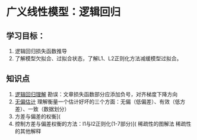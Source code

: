 # 广义线性模型：逻辑回归

## 学习目标：
1. 逻辑回归损失函数推导  
2. 了解模型欠拟合、过拟合状态，了解L1、L2正则化方法减缓模型过拟合。  

## 知识点
1. [逻辑回归理解](https://zhuanlan.zhihu.com/p/44591359)
勘误：文章损失函数部分应添加负号，对齐梯度下降方向
2. [无偏估计](https://www.zhihu.com/question/22983179/answer/404391738)
理解衡量一个估计好坏的三个方面：无偏（低偏差）、有效（低方差）、一致（数据划分）
3. 方差与偏差的权衡](
4. 控制方差与偏差权衡的方法：l1与l2正则化(1-7部分)](
稀疏性的图解法
稀疏性的其他解释